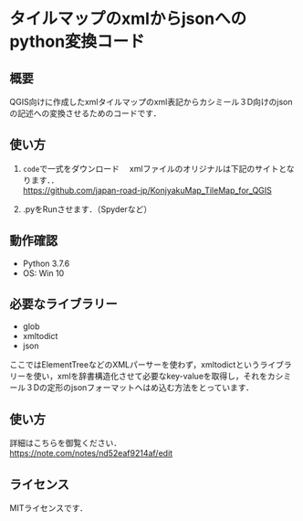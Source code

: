 # タイルマップのxmlからjsonへのpython変換コード  
 
## 概要  
QGIS向けに作成したxmlタイルマップのxml表記からカシミール３D向けのjsonの記述への変換させるためのコードです．  

## 使い方

1. `code`で一式をダウンロード
　xmlファイルのオリジナルは下記のサイトとなります．．  
  https://github.com/japan-road-jp/KonjyakuMap_TileMap_for_QGIS

1. .pyをRunさせます．（Spyderなど）  

## 動作確認  
* Python 3.7.6  
* OS: Win 10

## 必要なライブラリー  
* glob
* xmltodict
* json  

ここではElementTreeなどのXMLパーサーを使わず，xmltodictというライブラリーを使い，xmlを辞書構造化させて必要なkey-valueを取得し，それをカシミール３Dの定形のjsonフォーマットへはめ込む方法をとっています．

## 使い方
詳細はこちらを御覧ください．  
https://note.com/notes/nd52eaf9214af/edit

## ライセンス
MITライセンスです．
